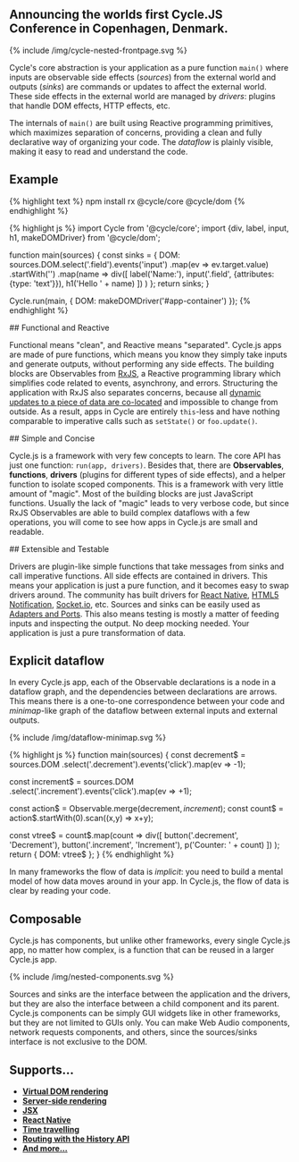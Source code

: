 <h2 class="first-feature" id="your-app-and-the-external-world-as-a-circuit">Announcing the worlds first Cycle.JS Conference in Copenhagen, Denmark.</h2>

<p>
  {% include /img/cycle-nested-frontpage.svg %}
</p>

Cycle's core abstraction is your application as a pure function `main()` where inputs are observable side effects (*sources*) from the external world and outputs (*sinks*) are commands or updates to affect the external world. These side effects in the external world are managed by *drivers*: plugins that handle DOM effects, HTTP effects, etc.

The internals of `main()` are built using Reactive programming primitives, which maximizes separation of concerns, providing a clean and fully declarative way of organizing your code. The *dataflow* is plainly visible, making it easy to read and understand the code.

## Example

{% highlight text %}
npm install rx @cycle/core @cycle/dom
{% endhighlight %}

{% highlight js %}
import Cycle from '@cycle/core';
import {div, label, input, h1, makeDOMDriver} from '@cycle/dom';

function main(sources) {
  const sinks = {
    DOM: sources.DOM.select('.field').events('input')
      .map(ev => ev.target.value)
      .startWith('')
      .map(name =>
        div([
          label('Name:'),
          input('.field', {attributes: {type: 'text'}}),
          h1('Hello ' + name)
        ])
      )
  };
  return sinks;
}

Cycle.run(main, { DOM: makeDOMDriver('#app-container') });
{% endhighlight %}

<div class="homepage-features" markdown="1">
## Functional and Reactive

Functional means "clean", and Reactive means "separated". Cycle.js apps are made of pure functions, which means you know they simply take inputs and generate outputs, without performing any side effects. The building blocks are Observables from [RxJS](https://github.com/Reactive-Extensions/RxJS), a Reactive programming library which simplifies code related to events, asynchrony, and errors. Structuring the application with RxJS also separates concerns, because all [dynamic updates to a piece of data are co-located](/observables.html#reactive-programming) and impossible to change from outside. As a result, apps in Cycle are entirely `this`-less and have nothing comparable to imperative calls such as `setState()` or `foo.update()`.
</div>

<div class="homepage-features" markdown="1">
## Simple and Concise

Cycle.js is a framework with very few concepts to learn. The core API has just one function: `run(app, drivers)`. Besides that, there are **Observables**, **functions**, **drivers** (plugins for different types of side effects), and a helper function to isolate scoped components. This is a framework with very little amount of "magic". Most of the building blocks are just JavaScript functions. Usually the lack of "magic" leads to very verbose code, but since RxJS Observables are able to build complex dataflows with a few operations, you will come to see how apps in Cycle.js are small and readable.
</div>

<div class="homepage-features" markdown="1">
## Extensible and Testable

Drivers are plugin-like simple functions that take messages from sinks and call imperative functions. All side effects are contained in drivers. This means your application is just a pure function, and it becomes easy to swap drivers around. The community has built drivers for [React Native](https://github.com/cyclejs/cycle-react-native), [HTML5 Notification](https://github.com/cyclejs/cycle-notification-driver), [Socket.io](https://github.com/cgeorg/cycle-socket.io), etc. Sources and sinks can be easily used as [Adapters and Ports](https://iancooper.github.io/Paramore/ControlBus.html). This also means testing is mostly a matter of feeding inputs and inspecting the output. No deep mocking needed. Your application is just a pure transformation of data.
</div>

## Explicit dataflow

In every Cycle.js app, each of the Observable declarations is a node in a dataflow graph, and the dependencies between declarations are arrows. This means there is a one-to-one correspondence between your code and *minimap*-like graph of the dataflow between external inputs and external outputs.

<div class="explicit-dataflow">
<div>
<p class="dataflow-minimap" markdown="1">
  {% include /img/dataflow-minimap.svg %}
</p>
</div>
<div class="dataflow-minimap-code" markdown="1">
{% highlight js %}
function main(sources) {
  const decrement$ = sources.DOM
    .select('.decrement').events('click').map(ev => -1);

  const increment$ = sources.DOM
    .select('.increment').events('click').map(ev => +1);

  const action$ = Observable.merge(decrement$, increment$);
  const count$ = action$.startWith(0).scan((x,y) => x+y);

  const vtree$ = count$.map(count =>
    div([
      button('.decrement', 'Decrement'),
      button('.increment', 'Increment'),
      p('Counter: ' + count)
    ])
  );
  return { DOM: vtree$ };
}
{% endhighlight %}
</div>
</div>

In many frameworks the flow of data is *implicit*: you need to build a mental model of how data moves around in your app. In Cycle.js, the flow of data is clear by reading your code.

## Composable

Cycle.js has components, but unlike other frameworks, every single Cycle.js app, no matter how complex, is a function that can be reused in a larger Cycle.js app.

<p>
  {% include /img/nested-components.svg %}
</p>

Sources and sinks are the interface between the application and the drivers, but they are also the interface between a child component and its parent. Cycle.js components can be simply GUI widgets like in other frameworks, but they are not limited to GUIs only. You can make Web Audio components, network requests components, and others, since the sources/sinks interface is not exclusive to the DOM.

## Supports...

- [**Virtual DOM rendering**](https://github.com/cyclejs/cycle-dom)
- [**Server-side rendering**](https://github.com/cyclejs/cycle-examples/tree/master/isomorphic)
- [**JSX**](http://cycle.js.org/getting-started.html)
- [**React Native**](https://github.com/cyclejs/cycle-react-native)
- [**Time travelling**](https://github.com/cyclejs/cycle-time-travel)
- [**Routing with the History API**](https://github.com/cyclejs/cycle-history)
- [**And more...**](https://github.com/vic/awesome-cyclejs)
